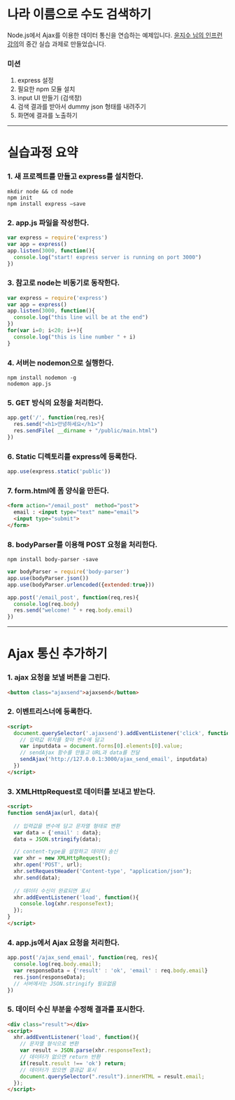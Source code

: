 # 나라 이름으로 수도 검색하기

Node.js에서 Ajax를 이용한 데이터 통신을 연습하는 예제입니다.
[윤지수 님의 인프런 강의](https://www.inflearn.com/course/node-js-%EC%9B%B9%EA%B0%9C%EB%B0%9C/)의 중간 실습 과제로 만들었습니다.

### 미션
1. express 설정
2. 필요한 npm 모듈 설치
3. input UI 만들기 (검색창)
4. 검색 결과를 받아서 dummy json 형태를 내려주기
5. 화면에 결과를 노출하기

---

# 실습과정 요약

### 1. 새 프로젝트를 만들고 express를 설치한다.

```
mkdir node && cd node
npm init
npm install express —save
```

### 2. app.js 파일을 작성한다.
```js
var express = require('express')
var app = express()
app.listen(3000, function(){
  console.log("start! express server is running on port 3000")
})
```

### 3. 참고로 node는 비동기로 동작한다.
```js
var express = require('express')
var app = express()
app.listen(3000, function(){
  console.log("this line will be at the end")
})
for(var i=0; i<20; i++){
  console.log("this is line number " + i)
}
```

### 4. 서버는 nodemon으로 실행한다.
```
npm install nodemon -g
nodemon app.js
```

### 5. GET 방식의 요청을 처리한다.
```js
app.get('/', function(req,res){
  res.send("<h1>안녕하세요</h1>")
  res.sendFile( __dirname + "/public/main.html")
})
```

### 6. Static 디렉토리를 express에 등록한다.
```js
app.use(express.static('public'))
```

### 7. form.html에 폼 양식을 만든다.
```html
<form action="/email_post"  method="post">
  email : <input type="text" name="email">
  <input type="submit">
</form>
```

### 8. bodyParser를 이용해 POST 요청을 처리한다.
```
npm install body-parser -save
```
```js
var bodyParser = require('body-parser')
app.use(bodyParser.json())
app.use(bodyParser.urlencoded({extended:true}))

app.post('/email_post', function(req,res){
  console.log(req.body)
  res.send("welcome! " + req.body.email)
})
```

---

# Ajax 통신 추가하기

### 1. ajax 요청을 보낼 버튼을 그린다.
```html
<button class="ajaxsend">ajaxsend</button>
```

### 2. 이벤트리스너에 등록한다.
```html
<script>
  document.querySelector('.ajaxsend').addEventListener('click', function(){
    // 입력값 위치를 찾아 변수에 담고
    var inputdata = document.forms[0].elements[0].value;
    // sendAjax 함수를 만들고 URL과 data를 전달
    sendAjax('http://127.0.0.1:3000/ajax_send_email', inputdata)
  })
</script>
```

### 3. XMLHttpRequest로 데이터를 보내고 받는다.
```html
<script>
function sendAjax(url, data){
  
  // 입력값을 변수에 담고 문자열 형태로 변환
  var data = {'email' : data};
  data = JSON.stringify(data);

  // content-type을 설정하고 데이터 송신
  var xhr = new XMLHttpRequest();
  xhr.open('POST', url);
  xhr.setRequestHeader('Content-type', "application/json");
  xhr.send(data);
  
  // 데이터 수신이 완료되면 표시
  xhr.addEventListener('load', function(){
    console.log(xhr.responseText);
  });
}
</script>
```

### 4. app.js에서 Ajax 요청을 처리한다.
```js
app.post('/ajax_send_email', function(req, res){
  console.log(req.body.email);
  var responseData = {'result' : 'ok', 'email' : req.body.email}
  res.json(responseData);
  // 서버에서는 JSON.stringify 필요없음
})
```

### 5. 데이터 수신 부분을 수정해 결과를 표시한다.
```html
<div class="result"></div>
<script>
  xhr.addEventListener('load', function(){
    // 문자열 형식으로 변환
    var result = JSON.parse(xhr.responseText);
    // 데이터가 없으면 return 반환
    if(result.result !== 'ok') return;
    // 데이터가 있으면 결과값 표시
    document.querySelector(".result").innerHTML = result.email;
  });
</script>
```

